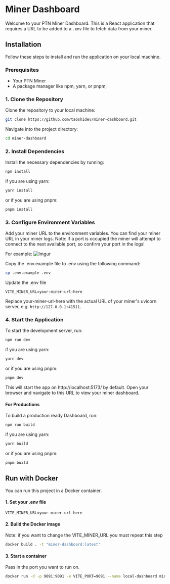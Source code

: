 # Miner Dashboard

Welcome to your PTN Miner Dashboard. This is a React application that requires a URL to be added to a `.env` file to
fetch data from your miner.

## Installation

Follow these steps to install and run the application on your local machine.

### Prerequisites

- Your PTN Miner
- A package manager like npm, yarn, or pnpm,

### 1. Clone the Repository

Clone the repository to your local machine:

```bash
git clone https://github.com/taoshidev/miner-dashboard.git
```

Navigate into the project directory:

```bash
cd miner-dashboard
```

### 2. Install Dependencies

Install the necessary dependencies by running:

```bash
npm install
```

if you are using yarn:

```bash
yarn install
```

or if you are using pnpm:

```bash
pnpm install
```

### 3. Configure Environment Variables

Add your miner URL to the environment variables. You can find your miner URL in your miner logs. Note: if a port is
occupied the miner will attempt to connect to the next available port, so confirm your port in the logs!

For example:
![Imgur](https://i.imgur.com/KusnPFt.png)

Copy the .env.example file to .env using the following command:

```bash
cp .env.example .env
```

Update the .env file

```env
VITE_MINER_URL=your-miner-url-here
```

Replace your-miner-url-here with the actual URL of your miner's uvicorn server, e.g. `http://127.0.0.1:41511`.

### 4. Start the Application

To start the development server, run:

```bash
npm run dev
```

if you are using yarn:

```bash
yarn dev
```

or if you are using pnpm:

```bash
pnpm dev
```

This will start the app on http://localhost:5173/ by default. Open your browser and navigate to this URL to view your
miner dashboard.

#### For Productions

To build a production ready Dashboard, run:

```bash
npm run build
```

if you are using yarn:

```bash
yarn build
```

or if you are using pnpm:

```bash
pnpm build
```

## Run with Docker

You can run this project in a Docker container.

#### 1. Set your .env file

```env
VITE_MINER_URL=your-miner-url-here
```

#### 2. Build the Docker image

Note: if you want to change the VITE_MINER_URL you must repeat this step

```bash
docker build . -t "miner-dashboard:latest"
```

#### 3. Start a container

Pass in the port you want to run on.

```bash
docker run -d -p 9091:9091 -e VITE_PORT=9091 --name local-dashboard miner-dashboard:latest
```
